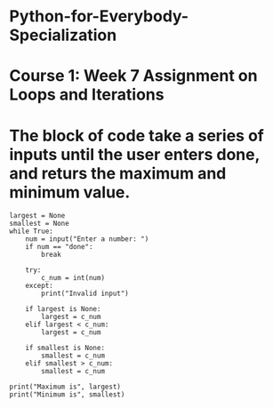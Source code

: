 # Python-for-Everybody-Specialization

# Course 1: Week 7 Assignment on Loops and Iterations
# The block of code take a series of inputs until the user enters done, and returs the maximum and minimum value.
```python:
largest = None
smallest = None
while True:
    num = input("Enter a number: ")
    if num == "done":
        break
    
    try:
        c_num = int(num)
    except:
        print("Invalid input")
    
    if largest is None:
        largest = c_num
    elif largest < c_num:
        largest = c_num
        
    if smallest is None:
        smallest = c_num
    elif smallest > c_num:
        smallest = c_num

print("Maximum is", largest)
print("Minimum is", smallest)
```
